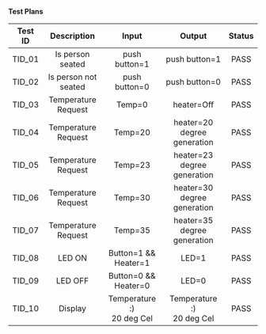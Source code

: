﻿**Test Plans**	

|**Test ID**|**Description**|**Input**|**Output**|**Status**|
| :-: | :-: | :-: | :-: | :-: |
|TID\_01|Is person seated|push button=1|push button=1|PASS|
|TID\_02|Is person not seated|push button=0|push button=0|PASS|
|TID\_03|Temperature Request|Temp=0|heater=Off|PASS|
|TID\_04|Temperature Request|Temp=20|heater=20 degree generation|PASS|
|TID\_05|Temperature Request|Temp=23|heater=23 degree generation|PASS|
|TID\_06|Temperature Request|Temp=30|heater=30 degree generation|PASS|
|TID\_07|Temperature Request|Temp=35|heater=35 degree generation|PASS|
|TID\_08|LED ON|Button=1 && Heater=1|LED=1|PASS|
|TID\_09|LED OFF|Button=0 && Heater=0|LED=0|PASS|
|TID\_10|Display|Temperature :)<br>20 deg Cel|Temperature :)<br>20 deg Cel|PASS|

